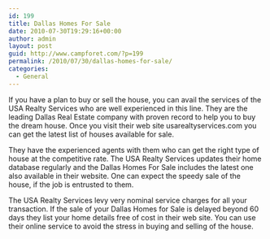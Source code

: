 ```yaml
---
id: 199
title: Dallas Homes For Sale
date: 2010-07-30T19:29:16+00:00
author: admin
layout: post
guid: http://www.campforet.com/?p=199
permalink: /2010/07/30/dallas-homes-for-sale/
categories:
  - General
---
```

If you have a plan to buy or sell the house, you can avail the services of the USA Realty Services who are well experienced in this line. They are the leading Dallas Real Estate company with proven record to help you to buy the dream house. Once you visit their web site usarealtyservices.com you can get the latest list of houses available for sale.

They have the experienced agents with them who can get the right type of house at the competitive rate. The USA Realty Services updates their home database regularly and the Dallas Homes For Sale includes the latest one also available in their website. One can expect the speedy sale of the house, if the job is entrusted to them.

The USA Realty Services levy very nominal service charges for all your transaction. If the sale of your Dallas Homes for Sale is delayed beyond 60 days they list your home details free of cost in their web site. You can use their online service to avoid the stress in buying and selling of the house.